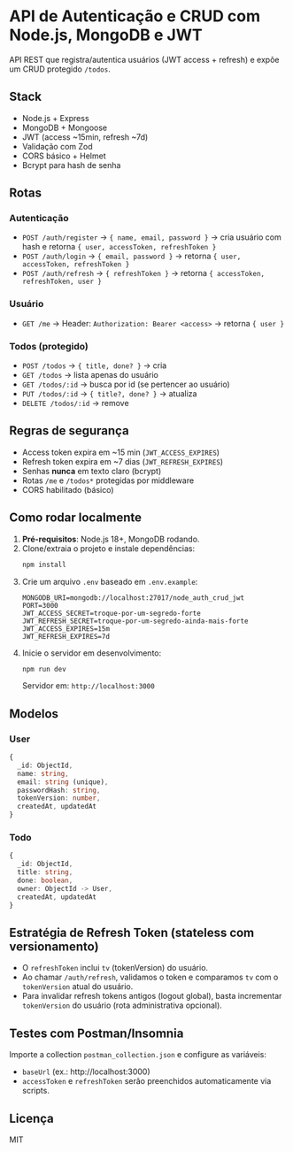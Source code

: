 # API de Autenticação e CRUD com Node.js, MongoDB e JWT

API REST que registra/autentica usuários (JWT access + refresh) e expõe um CRUD protegido `/todos`.

## Stack
- Node.js + Express
- MongoDB + Mongoose
- JWT (access ~15min, refresh ~7d)
- Validação com Zod
- CORS básico + Helmet
- Bcrypt para hash de senha

## Rotas

### Autenticação
- `POST /auth/register` → `{ name, email, password }` → cria usuário com hash e retorna `{ user, accessToken, refreshToken }`
- `POST /auth/login` → `{ email, password }` → retorna `{ user, accessToken, refreshToken }`
- `POST /auth/refresh` → `{ refreshToken }` → retorna `{ accessToken, refreshToken, user }`

### Usuário
- `GET /me` → Header: `Authorization: Bearer <access>` → retorna `{ user }`

### Todos (protegido)
- `POST /todos` → `{ title, done? }` → cria
- `GET /todos` → lista apenas do usuário
- `GET /todos/:id` → busca por id (se pertencer ao usuário)
- `PUT /todos/:id` → `{ title?, done? }` → atualiza
- `DELETE /todos/:id` → remove

## Regras de segurança
- Access token expira em ~15 min (`JWT_ACCESS_EXPIRES`)
- Refresh token expira em ~7 dias (`JWT_REFRESH_EXPIRES`)
- Senhas **nunca** em texto claro (bcrypt)
- Rotas `/me` e `/todos*` protegidas por middleware
- CORS habilitado (básico)

## Como rodar localmente

1. **Pré-requisitos**: Node.js 18+, MongoDB rodando.
2. Clone/extraia o projeto e instale dependências:
   ```bash
   npm install
   ```
3. Crie um arquivo `.env` baseado em `.env.example`:
   ```env
   MONGODB_URI=mongodb://localhost:27017/node_auth_crud_jwt
   PORT=3000
   JWT_ACCESS_SECRET=troque-por-um-segredo-forte
   JWT_REFRESH_SECRET=troque-por-um-segredo-ainda-mais-forte
   JWT_ACCESS_EXPIRES=15m
   JWT_REFRESH_EXPIRES=7d
   ```
4. Inicie o servidor em desenvolvimento:
   ```bash
   npm run dev
   ```
   Servidor em: `http://localhost:3000`

## Modelos

### User
```ts
{
  _id: ObjectId,
  name: string,
  email: string (unique),
  passwordHash: string,
  tokenVersion: number,
  createdAt, updatedAt
}
```

### Todo
```ts
{
  _id: ObjectId,
  title: string,
  done: boolean,
  owner: ObjectId -> User,
  createdAt, updatedAt
}
```

## Estratégia de Refresh Token (stateless com versionamento)
- O `refreshToken` inclui `tv` (tokenVersion) do usuário.
- Ao chamar `/auth/refresh`, validamos o token e comparamos `tv` com o `tokenVersion` atual do usuário.
- Para invalidar refresh tokens antigos (logout global), basta incrementar `tokenVersion` do usuário (rota administrativa opcional).

## Testes com Postman/Insomnia
Importe a collection `postman_collection.json` e configure as variáveis:
- `baseUrl` (ex.: http://localhost:3000)
- `accessToken` e `refreshToken` serão preenchidos automaticamente via scripts.

## Licença
MIT
